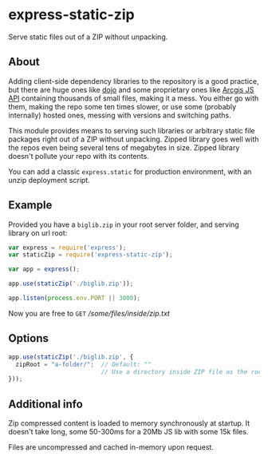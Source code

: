express-static-zip
==================

Serve static files out of a ZIP without unpacking.

## About

  Adding client-side dependency libraries to the repository is a good practice, but
  there are huge ones like [dojo](http://dojotoolkit.org) and some proprietary ones like
  [Arcgis JS API](http://js.arcgis.com) containing thousands of small files, making it a
  mess. You either go with them, making the repo some ten times slower, or use some 
  (probably internally) hosted ones, messing with versions and switching paths.
  
  This module provides means to serving such libraries or arbitrary static file packages
  right out of a ZIP without unpacking. Zipped library goes well with the repos even being
  several tens of megabytes in size. Zipped library doesn't pollute your repo with its contents.

  You can add a classic `express.static` for production environment, with an unzip deployment
  script.

## Example

  Provided you have a `biglib.zip` in your root server folder, and serving library on url root:

```js
var express = require('express');
var staticZip = require('express-static-zip');

var app = express();

app.use(staticZip('./biglib.zip'));

app.listen(process.env.PORT || 3000);
```

  Now you are free to `GET` _/some/files/inside/zip.txt_

## Options

```js
app.use(staticZip('./biglib.zip', {
  zipRoot = "a-folder/";  // Default: ""
                          // Use a directory inside ZIP file as the root
}));
```

## Additional info

  Zip compressed content is loaded to memory synchronously at startup. It doesn't take long, some
  50-300ms for a 20Mb JS lib with some 15k files.
  
  Files are uncompressed and cached in-memory upon request.
